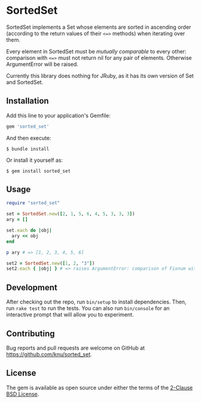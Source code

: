 # SortedSet

SortedSet implements a Set whose elements are sorted in ascending
order (according to the return values of their `<=>` methods) when
iterating over them.

Every element in SortedSet must be *mutually comparable* to every
other: comparison with `<=>` must not return nil for any pair of
elements.  Otherwise ArgumentError will be raised.

Currently this library does nothing for JRuby, as it has its own
version of Set and SortedSet.

## Installation

Add this line to your application's Gemfile:

```ruby
gem 'sorted_set'
```

And then execute:

    $ bundle install

Or install it yourself as:

    $ gem install sorted_set

## Usage

```ruby
require "sorted_set"

set = SortedSet.new([2, 1, 5, 6, 4, 5, 3, 3, 3])
ary = []

set.each do |obj|
  ary << obj
end

p ary # => [1, 2, 3, 4, 5, 6]

set2 = SortedSet.new([1, 2, "3"])
set2.each { |obj| } # => raises ArgumentError: comparison of Fixnum with String failed
```

## Development

After checking out the repo, run `bin/setup` to install dependencies. Then, run `rake test` to run the tests. You can also run `bin/console` for an interactive prompt that will allow you to experiment.

## Contributing

Bug reports and pull requests are welcome on GitHub at https://github.com/knu/sorted_set.

## License

The gem is available as open source under either the terms of the [2-Clause BSD License](https://opensource.org/licenses/BSD-2-Clause).
